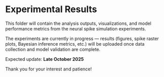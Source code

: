 # Experimental Results

This folder will contain the analysis outputs, visualizations, and model performance metrics from the neural spike simulation experiments.

The experiments are currently in progress — results (figures, spike raster plots, Bayesian inference metrics, etc.) will be uploaded once data collection and model validation are complete.

Expected update: **Late October 2025**

Thank you for your interest and patience!
